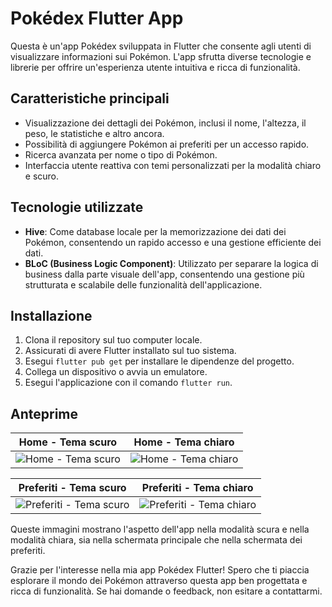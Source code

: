 # Pokédex Flutter App

Questa è un'app Pokédex sviluppata in Flutter che consente agli utenti di visualizzare informazioni sui Pokémon. L'app sfrutta diverse tecnologie e librerie per offrire un'esperienza utente intuitiva e ricca di funzionalità.

## Caratteristiche principali

- Visualizzazione dei dettagli dei Pokémon, inclusi il nome, l'altezza, il peso, le statistiche e altro ancora.
- Possibilità di aggiungere Pokémon ai preferiti per un accesso rapido.
- Ricerca avanzata per nome o tipo di Pokémon.
- Interfaccia utente reattiva con temi personalizzati per la modalità chiaro e scuro.

## Tecnologie utilizzate

- **Hive**: Come database locale per la memorizzazione dei dati dei Pokémon, consentendo un rapido accesso e una gestione efficiente dei dati.
- **BLoC (Business Logic Component)**: Utilizzato per separare la logica di business dalla parte visuale dell'app, consentendo una gestione più strutturata e scalabile delle funzionalità dell'applicazione.

## Installazione

1. Clona il repository sul tuo computer locale.
2. Assicurati di avere Flutter installato sul tuo sistema.
3. Esegui `flutter pub get` per installare le dipendenze del progetto.
4. Collega un dispositivo o avvia un emulatore.
5. Esegui l'applicazione con il comando `flutter run`.
## Anteprime

| Home - Tema scuro                        | Home - Tema chiaro                        |
| ---------------------------------------- | ----------------------------------------- |
| ![Home - Tema scuro](https://github.com/AleScorrano/Pokedex/assets/108980940/83380380-d2ef-4ee9-bb64-5b60ac856a98) | ![Home - Tema chiaro](https://github.com/AleScorrano/Pokedex/assets/108980940/69328b2d-bf2d-4610-9532-70e3e706a922) |

| Preferiti - Tema scuro                           | Preferiti - Tema chiaro                            |
| ----------------------------------------------- | ------------------------------------------------- |
| ![Preferiti - Tema scuro](https://github.com/AleScorrano/Pokedex/assets/108980940/fe8ec1a5-b6b0-4b86-b801-42eefd3fd4db) | ![Preferiti - Tema chiaro](https://github.com/AleScorrano/Pokedex/assets/108980940/e7156886-2494-49da-bb5b-e72870318ec8) |

Queste immagini mostrano l'aspetto dell'app nella modalità scura e nella modalità chiara, sia nella schermata principale che nella schermata dei preferiti.

Grazie per l'interesse nella mia app Pokédex Flutter! Spero che ti piaccia esplorare il mondo dei Pokémon attraverso questa app ben progettata e ricca di funzionalità. Se hai domande o feedback, non esitare a contattarmi.
